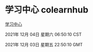 # 学习中心 colearnhub
[学习中心](http://59.174.25.102:56308/colearnhub/)

2021年 12月 04日 星期六 06:50:10 CST

2021年 12月 03日 星期五 22:50:10 GMT

